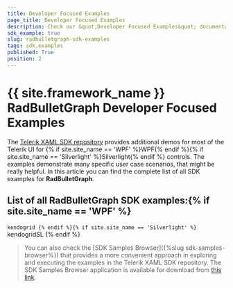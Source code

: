 ```yaml
---
title: Developer Focused Examples
page_title: Developer Focused Examples
description: Check our &quot;Developer Focused Examples&quot; documentation article for the RadBulletGraph {{ site.framework_name }} control.
sdk_example: true
slug: radbulletgraph-sdk-examples
tags: sdk,examples
published: True
position: 2
---
```


# {{ site.framework_name }} RadBulletGraph Developer Focused Examples

The [Telerik XAML SDK repository](https://github.com/telerik/xaml-sdk/tree/master/) provides additional demos for most of the Telerik UI for {% if site.site_name == 'WPF' %}WPF{% endif %}{% if site.site_name == 'Silverlight' %}Silverlight{% endif %} controls. The examples demonstrate many specific user case scenarios, that might be really helpful. In this article you can find the complete list of all SDK examples for __RadBulletGraph__.

## List of all RadBulletGraph SDK examples:{% if site.site_name == 'WPF' %}
``kendogrid
{% endif %}{% if site.site_name == 'Silverlight' %}
``kendogridSL
{% endif %}

>You can also check the [SDK Samples Browser]({%slug sdk-samples-browser%}) that provides a more convenient approach in exploring and executing the examples in the Telerik XAML SDK repository. The SDK Samples Browser application is available for download from [this link](https://demos.telerik.com/xaml-sdkbrowser/).
